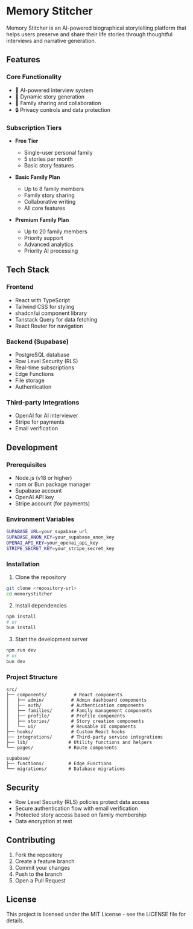 
# Memory Stitcher

Memory Stitcher is an AI-powered biographical storytelling platform that helps users preserve and share their life stories through thoughtful interviews and narrative generation.

## Features

### Core Functionality
- 🤖 AI-powered interview system
- 📝 Dynamic story generation
- 👥 Family sharing and collaboration
- 🔒 Privacy controls and data protection

### Subscription Tiers
- **Free Tier**
  - Single-user personal family
  - 5 stories per month
  - Basic story features
  
- **Basic Family Plan**
  - Up to 8 family members
  - Family story sharing
  - Collaborative writing
  - All core features

- **Premium Family Plan**
  - Up to 20 family members
  - Priority support
  - Advanced analytics
  - Priority AI processing

## Tech Stack

### Frontend
- React with TypeScript
- Tailwind CSS for styling
- shadcn/ui component library
- Tanstack Query for data fetching
- React Router for navigation

### Backend (Supabase)
- PostgreSQL database
- Row Level Security (RLS)
- Real-time subscriptions
- Edge Functions
- File storage
- Authentication

### Third-party Integrations
- OpenAI for AI interviewer
- Stripe for payments
- Email verification

## Development

### Prerequisites
- Node.js (v18 or higher)
- npm or Bun package manager
- Supabase account
- OpenAI API key
- Stripe account (for payments)

### Environment Variables
```bash
SUPABASE_URL=your_supabase_url
SUPABASE_ANON_KEY=your_supabase_anon_key
OPENAI_API_KEY=your_openai_api_key
STRIPE_SECRET_KEY=your_stripe_secret_key
```

### Installation
1. Clone the repository
```bash
git clone <repository-url>
cd memorystitcher
```

2. Install dependencies
```bash
npm install
# or
bun install
```

3. Start the development server
```bash
npm run dev
# or
bun dev
```

### Project Structure
```
src/
├── components/          # React components
│   ├── admin/          # Admin dashboard components
│   ├── auth/           # Authentication components
│   ├── families/       # Family management components
│   ├── profile/        # Profile components
│   ├── stories/        # Story creation components
│   └── ui/             # Reusable UI components
├── hooks/              # Custom React hooks
├── integrations/       # Third-party service integrations
├── lib/               # Utility functions and helpers
└── pages/             # Route components

supabase/
├── functions/         # Edge Functions
└── migrations/        # Database migrations
```

## Security

- Row Level Security (RLS) policies protect data access
- Secure authentication flow with email verification
- Protected story access based on family membership
- Data encryption at rest

## Contributing

1. Fork the repository
2. Create a feature branch
3. Commit your changes
4. Push to the branch
5. Open a Pull Request

## License

This project is licensed under the MIT License - see the LICENSE file for details.

